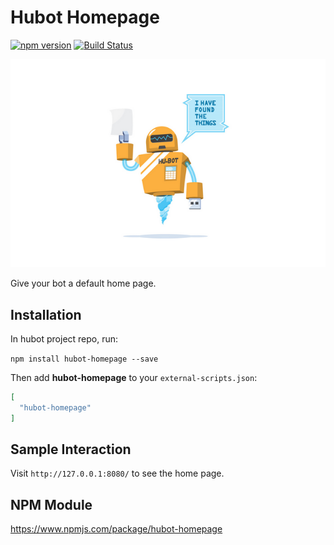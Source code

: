 # Hubot Homepage

[![npm version](https://badge.fury.io/js/hubot-homepage.svg)](http://badge.fury.io/js/hubot-homepage) [![Build Status](https://travis-ci.org/stephenyeargin/hubot-homepage.png)](https://travis-ci.org/stephenyeargin/hubot-homepage)

![screenshot](./screenshots/1.png)

Give your bot a default home page.

## Installation

In hubot project repo, run:

`npm install hubot-homepage --save`

Then add **hubot-homepage** to your `external-scripts.json`:

```json
[
  "hubot-homepage"
]
```

## Sample Interaction

Visit `http://127.0.0.1:8080/` to see the home page.

## NPM Module

https://www.npmjs.com/package/hubot-homepage
